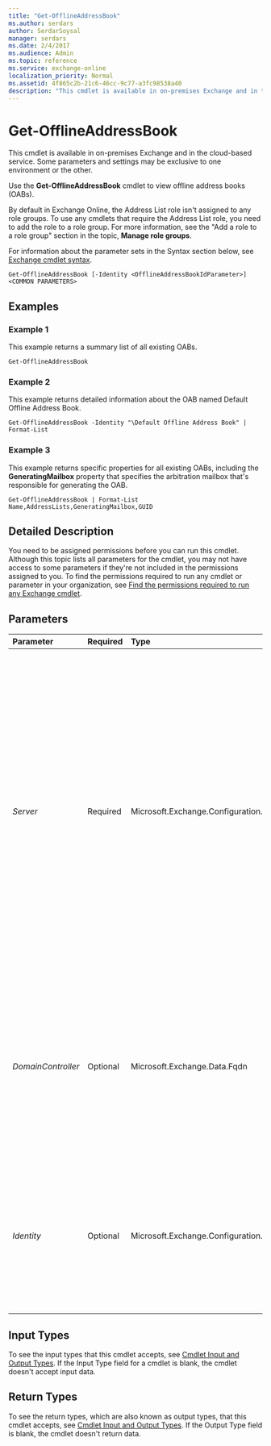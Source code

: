 ```yaml
---
title: "Get-OfflineAddressBook"
ms.author: serdars
author: SerdarSoysal
manager: serdars
ms.date: 2/4/2017
ms.audience: Admin
ms.topic: reference
ms.service: exchange-online
localization_priority: Normal
ms.assetid: 4f865c2b-21c6-46cc-9c77-a3fc98538a40
description: "This cmdlet is available in on-premises Exchange and in the cloud-based service. Some parameters and settings may be exclusive to one environment or the other."
---
```


# Get-OfflineAddressBook

This cmdlet is available in on-premises Exchange and in the cloud-based service. Some parameters and settings may be exclusive to one environment or the other.
  
Use the **Get-OfflineAddressBook** cmdlet to view offline address books (OABs).
  
By default in Exchange Online, the Address List role isn't assigned to any role groups. To use any cmdlets that require the Address List role, you need to add the role to a role group. For more information, see the "Add a role to a role group" section in the topic, **Manage role groups**. 
  
For information about the parameter sets in the Syntax section below, see [Exchange cmdlet syntax](https://technet.microsoft.com/library/bb123552.aspx). 
  
```
Get-OfflineAddressBook [-Identity <OfflineAddressBookIdParameter>] <COMMON PARAMETERS>

```

## Examples
<a name="Examples"> </a>

### Example 1

This example returns a summary list of all existing OABs.
  
```
Get-OfflineAddressBook
```

### Example 2

This example returns detailed information about the OAB named Default Offline Address Book.
  
```
Get-OfflineAddressBook -Identity "\Default Offline Address Book" | Format-List
```

### Example 3

This example returns specific properties for all existing OABs, including the **GeneratingMailbox** property that specifies the arbitration mailbox that's responsible for generating the OAB.
  
```
Get-OfflineAddressBook | Format-List Name,AddressLists,GeneratingMailbox,GUID
```

## Detailed Description
<a name="DetailedDescription"> </a>

You need to be assigned permissions before you can run this cmdlet. Although this topic lists all parameters for the cmdlet, you may not have access to some parameters if they're not included in the permissions assigned to you. To find the permissions required to run any cmdlet or parameter in your organization, see [Find the permissions required to run any Exchange cmdlet](https://technet.microsoft.com/library/mt432940.aspx).
  
## Parameters
<a name="DetailedDescription"> </a>

|**Parameter**|**Required**|**Type**|**Description**|
|:-----|:-----|:-----|:-----|
| _Server_ <br/> |Required  <br/> |Microsoft.Exchange.Configuration.Tasks.ServerIdParameter  <br/> | This parameter is available only in on-premises Exchange. <br/> **Note**: This parameter isn't relevant in Exchange 2013 or later. The **Server** property for an OAB is blank, because the OAB is generated by an arbitration mailbox. <br/>  The _Server_ parameter returns all of the OABs that are generated by the specified Exchange 2010 or earlier server. You can use any value that uniquely identifies the server. For example: <br/>  Name <br/>  Distinguished name (DN) <br/>  FQDN <br/> **ExchangeLegacyDN** <br/>  GUID <br/>  You can't use this parameter with the _Identity_ parameter. <br/> |
| _DomainController_ <br/> |Optional  <br/> |Microsoft.Exchange.Data.Fqdn  <br/> |This parameter is available only in on-premises Exchange.  <br/> The  _DomainController_ parameter specifies the domain controller that's used by this cmdlet to read data from or write data to Active Directory. You identify the domain controller by its fully qualified domain name (FQDN). For example, `dc01.contoso.com`.  <br/> |
| _Identity_ <br/> |Optional  <br/> |Microsoft.Exchange.Configuration.Tasks.OfflineAddressBookIdParameter  <br/> | The _Identity_ parameter specifies the OAB that you want to view. You can use any value that uniquely identifies the OAB. For example: <br/>  Name or \Name <br/>  Distinguished name (DN) <br/>  GUID <br/>  You can't use this parameter with the _Server_ parameter. <br/> |
   
## Input Types
<a name="InputTypes"> </a>

To see the input types that this cmdlet accepts, see [Cmdlet Input and Output Types](http://go.microsoft.com/fwlink/p/?linkId=616387). If the Input Type field for a cmdlet is blank, the cmdlet doesn't accept input data. 
  
## Return Types
<a name="ReturnTypes"> </a>

To see the return types, which are also known as output types, that this cmdlet accepts, see [Cmdlet Input and Output Types](http://go.microsoft.com/fwlink/p/?linkId=616387). If the Output Type field is blank, the cmdlet doesn't return data. 
  

